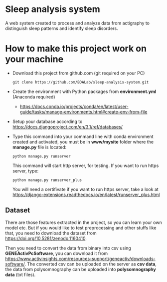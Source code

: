 # Sleep analysis system
A web system created to process and analyze data from actigraphy to distinguish sleep patterns
and identify sleep disorders.

# How to make this project work on your machine

- Download this project from github.com (git required on your PC)

    `git clone https://github.com/BDALab/sleep-analysis-system.git`

- Create the environment with Python packages from **environment.yml** (Anaconda required)

    - https://docs.conda.io/projects/conda/en/latest/user-guide/tasks/manage-environments.html#create-env-from-file

- Setup your database according to https://docs.djangoproject.com/en/3.1/ref/databases/

- Type this command into your command line with conda environment created and activated, you must be in **www/mysite** folder where the **manage.py** file is located:

    `python manage.py runserver`

    This command will start http server, for testing. If you want to run https server, type:

    `python manage.py runserver_plus`
    
    You will need a certifivate if you want to run https server, take a look at https://django-extensions.readthedocs.io/en/latest/runserver_plus.html

## Dataset
There are those features extracted in the project, so you can learn your own model etc.
But if you would like to test preprocessing and other stuffs like that, you need to 
download the dataset from https://doi.org/10.5281/zenodo.1160410.

Then you need to convert the data from binary into csv using **GENEActivPcSoftware**,
you can download it from https://www.activinsights.com/resources-support/geneactiv/downloads-software/. The converted csv can be uploaded on the server as **csv data**,
the data from polysomnography can be uploaded into **polysomnography data** (txt files).



